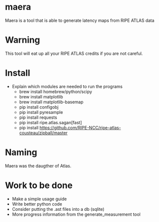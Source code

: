 # maera
Maera is a tool that is able to generate latency maps from RIPE ATLAS data

# Warning
This tool will eat up all your RIPE ATLAS credits if you are not careful.

# Install
  * Explain which modules are needed to run the programs
    * brew install homebrew/python/scipy
    * brew install matplotlib
    * brew install matplotlib-basemap
    * pip install configobj
    * pip install pyresample
    * pip install requests
    * pip install ripe.atlas.sagan[fast]
    * pip install https://github.com/RIPE-NCC/ripe-atlas-cousteau/zipball/master

# Naming
Maera was the daugther of Atlas.

# Work to be done
  * Make a simple usage guide
  * Write better python code
  * Consider putting the .ast files into a db (sqlite)
  * More progress information from the generate_measurement tool
